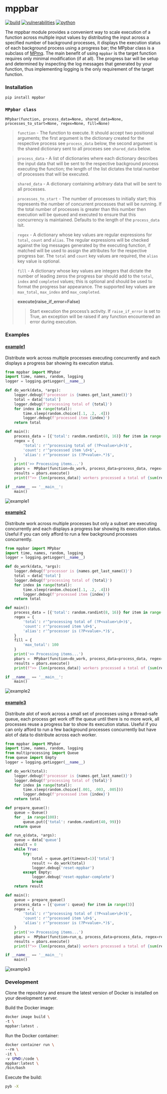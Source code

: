 # mppbar
[![build](https://github.com/soda480/mppbar/actions/workflows/main.yml/badge.svg?branch=main)](https://github.com/soda480/mppbar/actions/workflows/main.yml)
[![vulnerabilities](https://img.shields.io/badge/vulnerabilities-None-brightgreen)](https://pypi.org/project/bandit/)
[![python](https://img.shields.io/badge/python-3.9-teal)](https://www.python.org/downloads/)

The mppbar module provides a convenient way to scale execution of a function across multiple input values by distributing the input across a specified number of background processes, it displays the execution status of each background process using a progress bar; the MPpbar class is a subclass of [MPmq](https://github.com/soda480/mpmq). The main benefit of using `mppbar` is the target function requires only minimal modification (if at all). The progress bar will be setup and determined by inspecting the log messages that generated by your function, thus implementing logging is the only requirement of the target function.

### Installation
```bash
pip install mppbar
```

### `MPpbar class`
```
MPpbar(function, process_data=None, shared_data=None, processes_to_start=None, regex=None, fill=None)
```
> `function` - The function to execute. It should accept two positional arguments; the first argument is the dictionary created for the respective process see `process_data` below, the second argument is the shared dictionary sent to all proceses see `shared_data` below.

> `process_data` - A list of dictionaries where each dictionary describes the input data that will be sent to the respective background process executing the function; the length of the list dictates the total number of processes that will be executed.

> `shared_data` - A dictionary containing arbitrary data that will be sent to all processes.

> `processes_to_start` - The number of processes to initially start; this represents the number of concurrent processes that will be running. If the total number of processes is greater than this 
number then execution will be queued and executed to ensure that this concurrency is maintained. Defaults to the length of the `process_data` lsit.

> `regex` - A dictionary whose key values are regular expressions for `total`, `count` and `alias`. The regular expressions will be checked against the log messages generated by the executing function, if matched will be used to assign the attributes for the respective progress bar. The `total` and `count` key values are required, the `alias` key value is optional.

> `fill` - A dictionary whose key values are integers that dictate the number of leading zeros the progress bar should add to the `total`, `index` and `completed` values; this is optional and should be used to format the progress bar appearance. The supported key values are `max_total`, `max_index` and `max_completed`.

> **execute(raise_if_error=False)**
>> Start execution the process’s activity. If `raise_if_error` is set to True, an exception will be raised if any function encountered an error during execution.


### Examples

#### [example1](https://github.com/soda480/mppbar/blob/main/examples/example1.py)

Distribute work across multiple processes executing concurrently and each displays a progress bar showing its execution status.
```Python
from mppbar import MPpbar
import time, names, random, logging
logger = logging.getLogger(__name__)

def do_work(data, *args):
    logger.debug(f'processor is {names.get_last_name()}')
    total = data['total']
    logger.debug(f'processing total of {total}')
    for index in range(total):
        time.sleep(random.choice([.1, .2, .4]))
        logger.debug(f'processed item {index}')
    return total

def main():
    process_data = [{'total': random.randint(8, 16)} for item in range(6)]
    regex = {
        'total': r'^processing total of (?P<value>\d+)$',
        'count': r'^processed item \d+$',
        'alias': r'^processor is (?P<value>.*)$',
    }
    print('>> Processing items...')
    pbars =  MPpbar(function=do_work, process_data=process_data, regex=regex, timeout=1)
    results = pbars.execute()
    print(f">> {len(process_data)} workers processed a total of {sum(result for result in results)} items")

if __name__ == '__main__':
    main()
```
![example1](https://raw.githubusercontent.com/soda480/mppbar/main/docs/images/example1.gif)

#### [example2](https://github.com/soda480/mppbar/blob/main/examples/example2.py)

Distribute work across multiple processes but only a subset are executing concurrently and each displays a progress bar showing its execution status. Useful if you can only afford to run a few background processes concurrently.
```Python
from mppbar import MPpbar
import time, names, random, logging
logger = logging.getLogger(__name__)

def do_work(data, *args):
    logger.debug(f'processor is {names.get_last_name()}')
    total = data['total']
    logger.debug(f'processing total of {total}')
    for index in range(total):
        time.sleep(random.choice([.1, .2, .4]))
        logger.debug(f'processed item {index}')
    return total

def main():
    process_data = [{'total': random.randint(8, 16)} for item in range(6)]
    regex = {
        'total': r'^processing total of (?P<value>\d+)$',
        'count': r'^processed item \d+$',
        'alias': r'^processor is (?P<value>.*)$',
    }
    fill = {
        'max_total': 100
    }
    print('>> Processing items...')
    pbars =  MPpbar(function=do_work, process_data=process_data, regex=regex, fill=fill, processes_to_start=3, timeout=1)
    results = pbars.execute()
    print(f">> {len(process_data)} workers processed a total of {sum(result for result in results)} items")

if __name__ == '__main__':
    main()
```
![example2](https://raw.githubusercontent.com/soda480/mppbar/main/docs/images/example2.gif)

#### [example3](https://github.com/soda480/mppbar/blob/main/examples/example3.py)

Distribute alot of work across a small set of processes using a thread-safe queue, each process get work off the queue until there is no more work, all processes reuse a progress bar to show its execution status. Useful if you can only afford to run a few background processes concurrently but have alot of data to distribute across each worker.
```Python
from mppbar import MPpbar
import time, names, random, logging
from multiprocessing import Queue
from queue import Empty
logger = logging.getLogger(__name__)

def do_work(total):
    logger.debug(f'processor is {names.get_last_name()}')
    logger.debug(f'processing total of {total}')
    for index in range(total):
        time.sleep(random.choice([.001, .003, .005]))
        logger.debug(f'processed item {index}')
    return total

def prepare_queue():
    queue = Queue()
    for _ in range(100):
        queue.put({'total': random.randint(40, 99)})
    return queue

def run_q(data, *args):
    queue = data['queue']
    result = 0
    while True:
        try:
            total = queue.get(timeout=1)['total']
            result += do_work(total)
            logger.debug('reset-mppbar')
        except Empty:
            logger.debug('reset-mppbar-complete')
            break
    return result

def main():
    queue = prepare_queue()
    process_data = [{'queue': queue} for item in range(3)]
    regex = {
        'total': r'^processing total of (?P<value>\d+)$',
        'count': r'^processed item \d+$',
        'alias': r'^processor is (?P<value>.*)$',
    }
    print('>> Processing items...')
    pbars =  MPpbar(function=run_q, process_data=process_data, regex=regex, timeout=1)
    results = pbars.execute()
    print(f">> {len(process_data)} workers processed a total of {sum(result for result in results)} items")

if __name__ == '__main__':
    main()
```
![example3](https://raw.githubusercontent.com/soda480/mppbar/main/docs/images/example3.gif)


### Development

Clone the repository and ensure the latest version of Docker is installed on your development server.

Build the Docker image:
```sh
docker image build \
-t \
mppbar:latest .
```

Run the Docker container:
```sh
docker container run \
--rm \
-it \
-v $PWD:/code \
mppbar:latest \
/bin/bash
```

Execute the build:
```sh
pyb -X
```